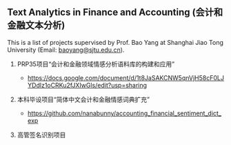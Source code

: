 Text Analytics in Finance and Accounting (会计和金融文本分析)
---
This is a list of projects supervised by Prof. Bao Yang at Shanghai Jiao Tong University (Email: baoyang@sjtu.edu.cn).


1. PRP35项目“会计和金融领域情感分析语料库的构建和应用”
    - https://docs.google.com/document/d/1t8JaSAKCNW5qnVjH58cF0LJYDdlz1oCRKu2fJXIwGls/edit?usp=sharing

2. 本科毕设项目“简体中文会计和金融情感词典扩充”
    - https://github.com/nanabunny/accounting_financial_sentiment_dict_exp

3. 高管签名识别项目
